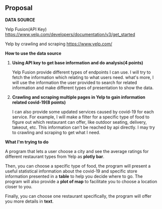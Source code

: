 

## Proposal



**DATA SOURCE**

Yelp Fusion(API Key) https://www.yelp.com/developers/documentation/v3/get_started

Yelp by crawling and scraping https://www.yelp.com/



**How to use the data source**

1. **Using API key to get base information and do analysis(4 points)**

   Yelp Fusion provide different types of endpoints I can use. I will try to  fetch the information which relating to what users need. what's more, I will use the information the user provided to search for related information and make different types of presentation to show the data.

2. **Crawling and scraping multiple pages in Yelp to gain information related covid-19(8 points)**

   I can also provide some updated services caused by covid-19 for each service. For example, I will make a filter for a specific type of food to figure out which restaurant can offer, like outdoor seating,  delivery, takeout, etc. This information can't be reached by api directly. I may try to crawling and scraping to get what I need.

   

**What I'm trying to do**

A program that lets a user choose a city and see the average ratings for different restaurant types from Yelp as **plotly bar**. 

Then, you can choose a specific type of food, the program will present a useful statistical information about the covid-19 and specific store information presented in a **table** to help you decide where to go. The program will also provide a **plot of map** to facilitate you to choose a location closer to you.

Finally, you can choose one restaurant specifically, the program will offer you more details in **text**.

